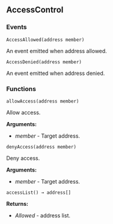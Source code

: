 ## AccessControl





### Events
```solidity
AccessAllowed(address member)
```

An event emitted when address allowed.



```solidity
AccessDenied(address member)
```

An event emitted when address denied.




### Functions
```solidity
allowAccess(address member)
```

Allow access.




**Arguments:**
- *member* - Target address.

```solidity
denyAccess(address member)
```

Deny access.




**Arguments:**
- *member* - Target address.

```solidity
accessList() → address[]
```





**Returns:**
- *Allowed* - address list.

